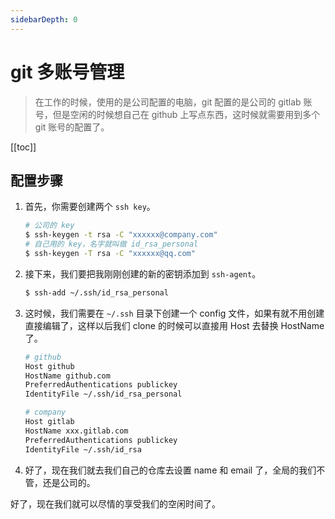 ```yaml
---
sidebarDepth: 0
---
```

# git 多账号管理

> 在工作的时候，使用的是公司配置的电脑，git 配置的是公司的 gitlab 账号，但是空闲的时候想自己在 github 上写点东西，这时候就需要用到多个 git 账号的配置了。

[[toc]]

## 配置步骤

1. 首先，你需要创建两个 `ssh key`。

    ```bash
    # 公司的 key
    $ ssh-keygen -t rsa -C "xxxxxx@company.com"
    # 自己用的 key，名字就叫做 id_rsa_personal
    $ ssh-keygen -T rsa -C "xxxxxx@qq.com"
    ```
2. 接下来，我们要把我刚刚创建的新的密钥添加到 `ssh-agent`。

    ```bash
    $ ssh-add ~/.ssh/id_rsa_personal
    ```

3. 这时候，我们需要在 `~/.ssh` 目录下创建一个 config 文件，如果有就不用创建直接编辑了，这样以后我们 clone 的时候可以直接用 Host 去替换 HostName 了。

    ```bash
    # github
    Host github
    HostName github.com
    PreferredAuthentications publickey
    IdentityFile ~/.ssh/id_rsa_personal

    # company
    Host gitlab
    HostName xxx.gitlab.com
    PreferredAuthentications publickey
    IdentityFile ~/.ssh/id_rsa
    ```

4. 好了，现在我们就去我们自己的仓库去设置 name 和 email 了，全局的我们不管，还是公司的。

好了，现在我们就可以尽情的享受我们的空闲时间了。